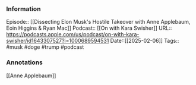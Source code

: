 ### Information

Episode:: [[Dissecting Elon Musk's Hostile Takeover with Anne Applebaum, Eoin Higgins & Ryan Mac]]
Podcast:: [[On with Kara Swisher]]
URL:: https://podcasts.apple.com/us/podcast/on-with-kara-swisher/id1643307527?i=1000689594531
Date::[[2025-02-06]]
Tags:: #musk #doge #trump 
#podcast


### Annotations

[[Anne Applebaum]]